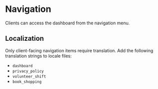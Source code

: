 # Navigation

Clients can access the dashboard from the navigation menu.

## Localization

Only client-facing navigation items require translation. Add the following translation strings to locale files:

- `dashboard`
- `privacy_policy`
- `volunteer_shift`
- `book_shopping`
